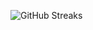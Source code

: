 ![GitHub Streaks](https://github-streaks-mqc9.onrender.com/streak/happilli/image?theme=midnight&cache_bust=1743461603&lang=ja)
